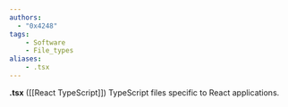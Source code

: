 ```yaml
---
authors:
  - "0x4248"
tags:
    - Software
    - File_types
aliases:
    - .tsx
---
```

**.tsx** ([[React TypeScript]]) TypeScript files specific to React applications.
